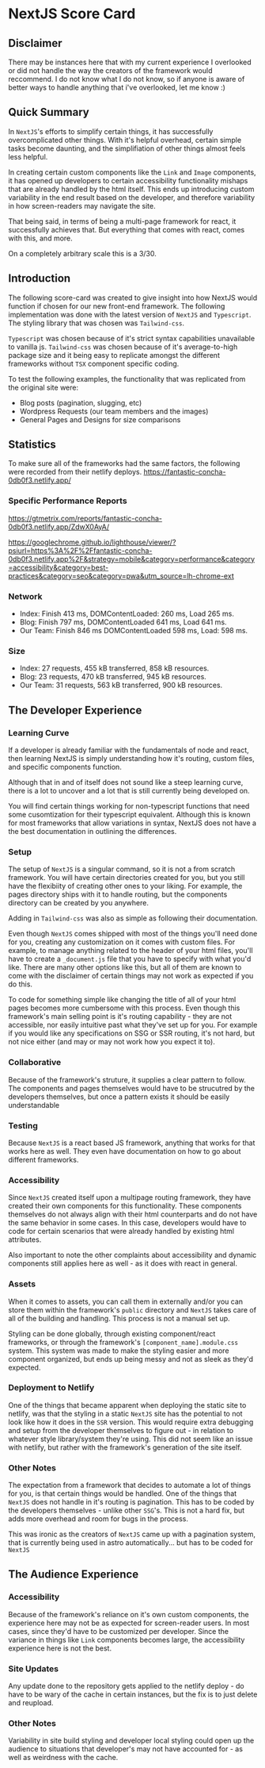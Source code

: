 # NextJS Score Card

## Disclaimer
There may be instances here that with my current experience I overlooked or did not handle the way the creators of the framework would reccommend. I do not know what I do not know, so if anyone is aware of better ways to handle anything that i've overlooked, let me know :)

## Quick Summary
In `NextJS`'s efforts to simplify certain things, it has successfully overcomplicated other things. With it's helpful overhead, certain simple tasks become daunting, and the simplifiation of other things almost feels less helpful. 

In creating certain custom components like the `Link` and `Image` components, it has opened up developers to certain accessibility functionality mishaps that are already handled by the html itself. This ends up introducing custom variability in the end result based on the developer, and therefore variability in how screen-readers may navigate the site. 

That being said, in terms of being a multi-page framework for react, it successfully achieves that. But everything that comes with react, comes with this, and more. 

On a completely arbitrary scale this is a 3/30. 

## Introduction
The following score-card was created to give insight into how NextJS would function if chosen for our new front-end framework. The following implementation was done with the latest version of `NextJS` and `Typescript`. The styling library that was chosen was `Tailwind-css`.

`Typescript` was chosen because of it's strict syntax capabilities unavailable to vanilla js.
`Tailwind-css` was chosen because of it's average-to-high package size and it being easy to replicate amongst the different frameworks without `TSX` component specific coding. 

To test the following examples, the functionality that was replicated from the original site were:
- Blog posts (pagination, slugging, etc)
- Wordpress Requests (our team members and the images)
- General Pages and Designs for size comparisons

## Statistics
To make sure all of the frameworks had the same factors, the following were recorded from their netlify deploys. https://fantastic-concha-0db0f3.netlify.app/

### Specific Performance Reports
https://gtmetrix.com/reports/fantastic-concha-0db0f3.netlify.app/ZdwX0AyA/

https://googlechrome.github.io/lighthouse/viewer/?psiurl=https%3A%2F%2Ffantastic-concha-0db0f3.netlify.app%2F&strategy=mobile&category=performance&category=accessibility&category=best-practices&category=seo&category=pwa&utm_source=lh-chrome-ext

### Network 
- Index: Finish 413 ms, DOMContentLoaded: 260 ms, Load 265 ms.  
- Blog: Finish 797 ms, DOMContentLoaded 641 ms, Load 641 ms. 
- Our Team: Finish 846 ms DOMContentLoaded 598 ms, Load: 598 ms.

### Size 
- Index: 27 requests, 455 kB transferred, 858 kB resources.
- Blog: 23 requests, 470 kB transferred, 945 kB resources.
- Our Team: 31 requests, 563 kB transferred, 900 kB resources.

## The Developer Experience

### Learning Curve
If a developer is already familiar with the fundamentals of node and react, then learning NextJS is simply understanding how it's routing, custom files, and specific components function. 

Although that in and of itself does not sound like a steep learning curve, there is a lot to uncover and a lot that is still currently being developed on. 

You will find certain things working for non-typescript functions that need some cusomtization for their typescript equivalent. Although this is known for most frameworks that allow variations in syntax, NextJS does not have a the best documentation in outlining the differences. 

### Setup
The setup of `NextJS` is a singular command, so it is not a from scratch framework. You will have certain directories created for you, but you still have the flexibiity of creating other ones to your liking. For example, the pages directory ships with it to handle routing, but the components directory can be created by you anywhere. 

Adding in `Tailwind-css` was also as simple as following their documentation. 

Even though `NextJS` comes shipped with most of the things you'll need done for you, creating any customization on it comes with custom files. For example, to manage anything related to the header of your html files, you'll have to create a `_document.js` file that you have to specify with what you'd like. There are many other options like this, but all of them are known to come with the disclaimer of certain things may not work as expected if you do this. 

To code for something simple like changing the title of all of your html pages becomes more cumbersome with this process. Even though this framework's main selling point is it's routing capability - they are not accessible, nor easily intuitive past what they've set up for you. For example if you would like any specifications on SSG or SSR routing, it's not hard, but not nice either (and may or may not work how you expect it to).  

### Collaborative
Because of the framework's struture, it supplies a clear pattern to follow. The components and pages themselves would have to be strucutred by the developers themselves, but once a pattern exists it should be easily understandable

### Testing
Because `NextJS` is a react based JS framework, anything that works for that works here as well. They even have documentation on how to go about different frameworks.  

### Accessibility
Since `NextJS` created itself upon a multipage routing framework, they have created their own components for this functionality. These components themselves do not always align with their html counterparts and do not have the same behavior in some cases. In this case, developers would have to code for certain scenarios that were already handled by existing html attributes. 

Also important to note the other complaints about accessibility and dynamic components still applies here as well - as it does with react in general. 

### Assets
When it comes to assets, you can call them in externally and/or you can store them within the framework's `public` directory and `NextJS` takes care of all of the building and handling. This process is not a manual set up. 

Styling can be done globally, through existing component/react frameworks, or through the framework's `[component_name].module.css` system. This system was made to make the styling easier and more component organized, but ends up being messy and not as sleek as they'd expected. 

### Deployment to Netlify
One of the things that became apparent when deploying the static site to netlify, was that the styling in a static `NextJS` site has the potential to not look like how it does in the `SSR` version. This would require extra debugging and setup from the developer themselves to figure out - in relation to whatever style library/system they're using. This did not seem like an issue with netlify, but rather with the framework's generation of the site itself.

### Other Notes
The expectation from a framework that decides to automate a lot of things for you, is that certain things would be handled. One of the things that `NextJS` does not handle in it's routing is pagination. This has to be coded by the developers themselves - unlike other `SSG`'s. This is not a hard fix, but adds more overhead and room for bugs in the process.

This was ironic as the creators of `NextJS` came up with a pagination system, that is currently being used in astro automatically... but has to be coded for `NextJS`

## The Audience Experience

### Accessibility
Because of the framework's reliance on it's own custom components, the experience here may not be as expected for screen-reader users. In most cases, since they'd have to be customized per developer. Since the variance in things like `Link` components becomes large, the accessibility experience here is not the best. 


### Site Updates
Any update done to the repository gets applied to the netlify deploy - do have to be wary of the cache in certain instances, but the fix is to just delete and reupload. 

### Other Notes
Variability in site build styling and developer local styling could open up the audience to situations that developer's may not have accounted for - as well as weirdness with the cache. 